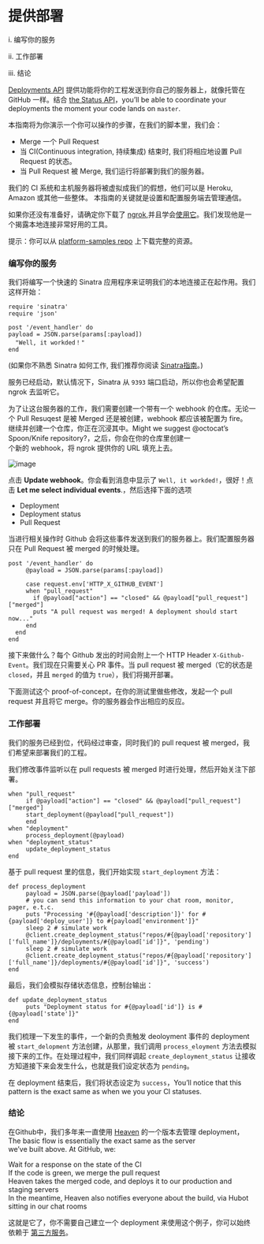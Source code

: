 # 提供部署


i. 编写你的服务

ii. 工作部署

iii. 结论


[Deployments API](https://developer.github.com/v3/repos/deployments/) 提供功能将你的工程发送到你自己的服务器上，就像托管在 GitHub 一样。结合 [the Status API](https://developer.github.com/guides/building-a-ci-server/)，you’ll be able to coordinate your deployments the moment your code lands on `master`.     

本指南将为你演示一个你可以操作的步骤，在我们的脚本里，我们会：       

- Merge 一个 Pull Request         
- 当 CI(Continuous integration, 持续集成) 结束时, 我们将相应地设置 Pull Request 的状态。       
- 当 Pull Request 被 Merge, 我们运行将部署到我们的服务器。         
         
我们的 CI 系统和主机服务器将被虚拟成我们的假想，他们可以是 Heroku, Amazon 或其他一些整体。 本指南的关键就是设置和配置服务端去管理通信。         

如果你还没有准备好，请确定你下载了 [ngrok](https://ngrok.com/),并且学会[使用它](https://developer.github.com/webhooks/configuring/#using-ngrok)。我们发现他是一个揭露本地连接非常好用的工具。              

提示：你可以从 [platform-samples repo](https://github.com/github/platform-samples/tree/master/api/ruby/delivering-deployments) 上下载完整的资源。             


### 编写你的服务        

我们将编写一个快速的 Sinatra 应用程序来证明我们的本地连接正在起作用。我们这样开始：       

```
require 'sinatra'        
require 'json'          

post '/event_handler' do           
payload = JSON.parse(params[:payload])          
  "Well, it workded！"         
end         
```

(如果你不熟悉 Sinatra 如何工作, 我们推荐你阅读 [Sinatra指南](http://www.sinatrarb.com/)。)             

服务已经启动，默认情况下，Sinatra 从 `9393` 端口启动，所以你也会希望配置 ngrok 去监听它。             

为了让这台服务器的工作，我们需要创建一个带有一个 webhook 的仓库。无论一个 Pull Resuqest 是被 Merged 还是被创建，webhook 都应该被配置为 fire。              
继续并创建一个仓库，你正在沉浸其中。Might we suggest @octocat’s Spoon/Knife repository?，之后，你会在你的仓库里创建一             
个新的 webhook，将 ngrok 提供你的 URL 填充上去。      

![image](https://github.com/jikexueyuanwiki/github-developer-guides/blob/master/images/webhook_sample_url.png)                    

点击 **Update webhook**。你会看到消息中显示了 `Well, it workded!`，很好！点击 **Let me select individual events**.，然后选择下面的选项               

- Deployment      
- Deployment status     
- Pull Request     

当进行相关操作时 Github 会将这些事件发送到我们的服务器上。我们配置服务器只在 Pull Request 被 merged 的时候处理。        

```
post '/event_handler' do      
     @payload = JSON.parse(params[:payload])      

     case request.env['HTTP_X_GITHUB_EVENT']       
     when "pull_request"         
       if @payload["action"] == "closed" && @payload["pull_request"]["merged"]             
       puts "A pull request was merged! A deployment should start now..."              
     end             
  end             
end       
```

接下来做什么？每个 Github 发出的时间会附上一个 HTTP Header `X-Github-Event`。我们现在只需要关心 PR 事件。当 pull request 被 merged（它的状态是 `closed`，并且 `merged` 的值为 `true`），我们将揭开部署。       


下面测试这个 proof-of-concept，在你的测试里做些修改，发起一个 pull request 并且将它 merge。你的服务器会作出相应的反应。            

### 工作部署  
            
我们的服务已经到位，代码经过审查，同时我们的 pull request 被 merged，我们希望来部署我们的工程。               

我们修改事件监听以在 pull requests 被 merged 时进行处理，然后开始关注下部署。 
           

```
when "pull_request"        
     if @payload["action"] == "closed" && @payload["pull_request"]["merged"]        
     start_deployment(@payload["pull_request"])          
     end         
when "deployment"         
     process_deployment(@payload)              
when "deployment_status"          
     update_deployment_status          
end            
```

基于 pull request 里的信息，我们开始实现 `start_deployment` 方法：              

```
def process_deployment             
     payload = JSON.parse(@payload['payload'])             
     # you can send this information to your chat room, monitor, pager, e.t.c.              
     puts "Processing '#{@payload['description']}' for #{payload['deploy_user']} to #{payload['environment']}"          
     sleep 2 # simulate work            
     @client.create_deployment_status("repos/#{@payload['repository']['full_name']}/deployments/#{@payload['id']}", 'pending')              
     sleep 2 # simulate work              
     @client.create_deployment_status("repos/#{@payload['repository']['full_name']}/deployments/#{@payload['id']}", 'success')            
end           
```

最后，我们会模拟存储状态信息，控制台输出：

```
def update_deployment_status          
     puts "Deployment status for #{@payload['id']} is #{@payload['state']}"          
end         
```

我们梳理一下发生的事件，一个新的负责触发 deoloyment 事件的 deployment 被 `start_delopment` 方法创建，从那里，我们调用 `process_eloyment` 方法去模拟接下来的工作。在处理过程中，我们同样调起 `create_deployment_status` 让接收方知道接下来会发生什么，也就是我们设定状态为 `pending`。      

在 deployment 结束后，我们将状态设定为 `success`，You’ll notice that this pattern is the exact same as when we you your CI statuses.      

### 结论         

在Github中，我们多年来一直使用 [Heaven](https://github.com/atmos/heaven) 的一个版本去管理 deployment， The basic flow is essentially the exact same as the server      
we’ve built above. At GitHub, we:          

Wait for a response on the state of the CI        
If the code is green, we merge the pull request          
Heaven takes the merged code, and deploys it to our production and staging servers        
In the meantime, Heaven also notifies everyone about the build, via Hubot sitting in our chat rooms               

这就是它了，你不需要自己建立一个 deployment 来使用这个例子，你可以始终依赖于 [第三方服务](https://github.com/integrations)。

